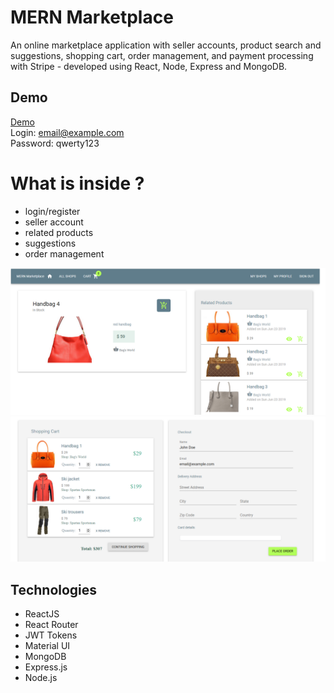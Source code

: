 # MERN Marketplace
An online marketplace application with seller accounts, product search and suggestions, shopping cart, order management, and payment processing with Stripe - developed using React, Node, Express and MongoDB.

## Demo
[Demo](https://boiling-lake-68085.herokuapp.com/) <br/> 
Login: email@example.com <br/>
Password: qwerty123 

# What is inside ?

* login/register
* seller account
* related products
* suggestions
* order management 

![Panel](screenshots/sc1.png?raw=true)
![Messages](screenshots/sc2.png?raw=true)


## Technologies

* ReactJS
* React Router
* JWT Tokens
* Material UI
* MongoDB
* Express.js
* Node.js
